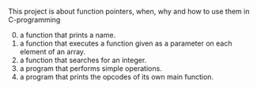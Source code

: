 This project is about function pointers, when, why and how to use them in C-programming
 
0. a function that prints a name.
1. a function that executes a function given as a parameter on each element of an array.
2.  a function that searches for an integer.
3. a program that performs simple operations.
4. a program that prints the opcodes of its own main function.
